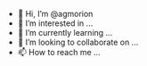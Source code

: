 - 👋 Hi, I’m @agmorion
- 👀 I’m interested in ...
- 🌱 I’m currently learning ...
- 💞️ I’m looking to collaborate on ...
- 📫 How to reach me ...

<!---
agmorion/agmorion is a ✨ special ✨ repository because its `README.md` (this file) appears on your GitHub profile.
You can click the Preview link to take a look at your changes.
--->
